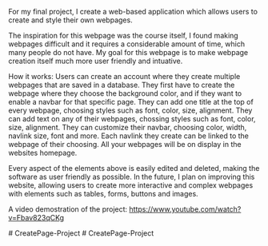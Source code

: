 For my final project, I create a web-based application which allows users to create and style their own webpages.

The inspiration for this webpage was the course itself, I found making webpages difficult and it requires a considerable amount of time, which many people do not have.
My goal for this webpage is to make webpage creation itself much more user friendly and intuative.

How it works:
Users can create an account where they create multiple webpages that are saved in a database.
They first have to create the webpage where they choose the background color, and if they want to enable a navbar for that specific page.
They can add one title at the top of every webpage, choosing styles such as font, color, size, alignment.
They can add text on any of their webpages, chossing styles such as font, color, size, alignment.
They can customize their navbar, choosing color, width, navlink size, font and more.
Each navlink they create can be linked to the webpage of their choosing.
All your webpages will be on display in the websites homepage.

Every aspect of the elements above is easily edited and deleted, making the software as user friendly as possible.
In the future, I plan on improving this website, allowing users to create more interactive and complex webpages with elements such as tables, forms, buttons and images.

A video demostration of the project: https://www.youtube.com/watch?v=Fbav823qCKg

#   C r e a t e P a g e - P r o j e c t 
 
 #   C r e a t e P a g e - P r o j e c t 
 
 